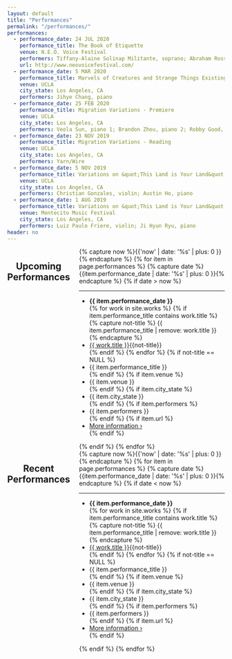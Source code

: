 ```yaml
---
layout: default
title: "Performances"
permalink: "/performances/"
performances:
  - performance_date: 24 JUL 2020
    performance_title: The Book of Etiquette
    venue: N.E.O. Voice Festival
    performers: Tiffany-Alaine Solinap Militante, soprano; Abraham Ross, piano
    url: http://www.neovoicefestival.com/
  - performance_date: 5 MAR 2020
    performance_title: Marvels of Creatures and Strange Things Existing (excerpts) - Reading
    venue: UCLA
    city_state: Los Angeles, CA
    performers: Jihye Chang, piano
  - performance_date: 25 FEB 2020
    performance_title: Migration Variations - Premiere
    venue: UCLA
    city_state: Los Angeles, CA
    performers: Veola Sun, piano 1; Brandon Zhou, piano 2; Robby Good, perc. 1; Cash Langi, perc. 2
  - performance_date: 23 NOV 2019
    performance_title: Migration Variations - Reading
    venue: UCLA
    city_state: Los Angeles, CA
    performers: Yarn/Wire
  - performance_date: 5 NOV 2019
    performance_title: Variations on &quot;This Land is Your Land&quot;
    venue: UCLA
    city_state: Los Angeles, CA
    performers: Christian Gonzales, violin; Austin Ho, piano
  - performance_date: 1 AUG 2019
    performance_title: Variations on &quot;This Land is Your Land&quot; - Premiere
    venue: Montecito Music Festival
    city_state: Los Angeles, CA
    performers: Luiz Paulo Friere, violin; Ji Hyun Ryu, piano
header: no
---
```

<div class="row">
	<div class="large-5 columns">
			<header>
				<div class="text-center">
					<h2>Upcoming Performances</h2>
				</div>
			</header>
            <div>
                {% capture now %}{{'now' | date: '%s' | plus: 0 }}{% endcapture %}
                {% for item in page.performances %}
                {% capture date %}{{item.performance_date | date: '%s' | plus: 0 }}{% endcapture %}
                {% if date > now %}
                <hr>
                <ul class="no-bullet">
                    <li><strong>{{ item.performance_date }}</strong></li>
                    {% for work in site.works %}
                    {% if item.performance_title contains work.title %}
                    {% capture not-title %}
                    {{ item.performance_title | remove: work.title }}
                    {% endcapture %}
                    <li><a href="{{ site.url }}{{ site.baseurl }}{{ work.url }}">{{ work.title }}</a>{{not-title}}</li>
                    {% endif %}
                    {% endfor %}
                    {% if not-title == NULL %}
                    <li>{{ item.performance_title }}</li>
                    {% endif %}
                    {% if item.venue %}
                    <li>{{ item.venue }}</li>
                    {% endif %}
                    {% if item.city_state %}
                    <li>{{ item.city_state }}</li>
                    {% endif %}
                    {% if item.performers %}
                    <li>{{ item.performers }}</li>
                    {% endif %}
                    {% if item.url %}
                    <li><a href="{{ item.url }}" target="_blank">More information ›</a></li>
                    {% endif %}
                </ul>
                {% endif %}
                {% endfor %}
            </div>
	</div><!-- /.medium-6.columns -->
    <div class="large-5 columns">
            <header>
				<div itemprop="name" class="text-center">
					<h2>Recent Performances</h2>
				</div>
			</header>
            <div>
                {% capture now %}{{'now' | date: '%s' | plus: 0 }}{% endcapture %}
                {% for item in page.performances %}
                {% capture date %}{{item.performance_date | date: '%s' | plus: 0 }}{% endcapture %}
                {% if date < now %}
                <hr>
                <ul class="no-bullet">
                    <li><strong>{{ item.performance_date }}</strong></li>
                    {% for work in site.works %}
                    {% if item.performance_title contains work.title %}
                    {% capture not-title %}
                    {{ item.performance_title | remove: work.title }}
                    {% endcapture %}
                    <li><a href="{{ site.url }}{{ site.baseurl }}{{ work.url }}">{{ work.title }}</a>{{not-title}}</li>
                    {% endif %}
                    {% endfor %}
                    {% if not-title == NULL %}
                    <li>{{ item.performance_title }}</li>
                    {% endif %}
                    {% if item.venue %}
                    <li>{{ item.venue }}</li>
                    {% endif %}
                    {% if item.city_state %}
                    <li>{{ item.city_state }}</li>
                    {% endif %}
                    {% if item.performers %}
                    <li>{{ item.performers }}</li>
                    {% endif %}
                    {% if item.url %}
                    <li><a href="{{ item.url }}" target="_blank">More information ›</a></li>
                    {% endif %}
                </ul>
                {% endif %}
                {% endfor %}
            </div>
    </div><!-- /.medium-6.columns -->
</div><!-- /.row -->
